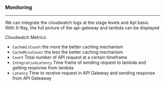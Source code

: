 ### Monitoring

---

We can integrate the cloudwatch logs at the stage levels and ApI basis. With X-Ray, the full picture of the api-gateway and lambda can be displayed

Cloudwatch Metrics:

- `CacheHitCount` the more the better caching mechanism
- `CacheMissCount` the less the better caching mechanism
- `Count` Total number of API request at a certain timeframe
- `IntegrationLatency` Time frame of sending request to lambda and getting response from lambda
- `Latency` Time to receive request in API Gateway and sending response from API Gateaway

